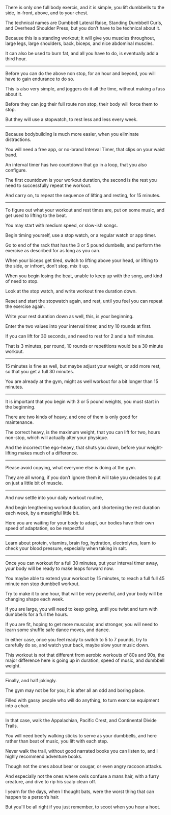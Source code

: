 There is only one full body exercis, and it is simple,
you lift dumbbells to the side, in-front, above, and to your chest.

The technical names are Dumbbell Lateral Raise, Standing Dumbbell Curls,
and Overhead Shoulder Press, but you don’t have to be technical about it.

Because this is a standing workout; it will give you muscles throughout,
large legs, large shoulders, back, biceps, and nice abdominal muscles.

It can also be used to burn fat, and all you have to do,
is eventually add a third hour.

---

Before you can do the above non stop,
for an hour and beyond, you will have to gain endurance to do so.

This is also very simple, and joggers do it all the time,
without making a fuss about it.

Before they can jog their full route non stop,
their body will force them to stop.

But they will use a stopwatch,
to rest less and less every week.

---

Because bodybuilding is much more easier,
when you eliminate distractions.

You will need a free app, or no-brand Interval Timer,
that clips on your waist band.

An interval timer has two countdown that go in a loop,
that you also configure.

The first countdown is your workout duration,
the second is the rest you need to successfully repeat the workout.

And carry on, to repeat the sequence of lifting and resting,
for 15 minutes.

---

To figure out what your workout and rest times are,
put on some music, and get used to lifting to the beat.

You may start with medium speed,
or slow-ish songs.

Begin timing yourself, use a stop watch,
or a regular watch or app timer.

Go to end of the rack that has the 3 or 5 pound dumbells,
and perform the exercise as described for as long as you can.

When your biceps get tired, switch to lifting above your head,
or lifting to the side, or infront, don’t stop, mix it up.

When you begin losing the beat, unable to keep up with the song,
and kind of need to stop.

Look at the stop watch,
and write workout time duration down.

Reset and start the stopwatch again, and rest,
until you feel you can repeat the exercise again.

Write your rest duration down as well,
this, is your beginning.

Enter the two values into your interval timer,
and try 10 rounds at first.

If you can lift for 30 seconds,
and need to rest for 2 and a half minutes.

That is 3 minutes, per round,
10 rounds or repetitions would be a 30 minute workout.

---

15 minutes is fine as well, but maybe adjust your weight,
or add more rest, so that you get a full 30 minutes.

You are already at the gym,
might as well workout for a bit longer than 15 minutes.

---

It is important that you begin with 3 or 5 pound weights,
you must start in the beginning.

There are two kinds of heavy,
and one of them is only good for maintenance.

The correct heavy, is the maximum weight, that you can lift for two,
hours non-stop, which will actually alter your physique.

And the incorrect the ego-heavy, that shuts you down,
before your weight-lifting makes much of a difference.

---

Please avoid copying,
what everyone else is doing at the gym.

They are all wrong,
if you don’t ignore them it will take you decades to put on just a little bit of muscle.

---

And now settle into your daily workout routine,

And begin lengthening workout duration,
and shortening the rest duration each week, by a meanigful little bit.

Here you are waiting for your body to adapt,
our bodies have their own speed of adaptation, so be respectful

---

Learn about protein, vitamins, brain fog, hydration, electrolytes,
learn to check your blood pressure, especially when taking in salt.

---

Once you can workout for a full 30 minutes, put your interval timer away,
your body will be ready to make leaps forward now.

You maybe able to extend your workout by 15 minutes,
to reach a full full 45 minute non stop dumbbell workout.

Try to make it to one hour, that will be very powerful,
and your body will be changing shape each week.

If you are large, you will need to keep going,
until you twist and turn with dumbbells for a full the hours.

If you are fit, hoping to get more muscular, and stronger,
you will need to learn some shuffle safe dance moves, and dance.

In either case, once you feel ready to switch to 5 to 7 pounds,
try to carefully do so, and watch your back, maybe slow your music down.

This workout is not that different from aerobic workouts of 80s and 90s,
the major difference here is going up in duration, speed of music, and dumbbell weight.

---

Finally,
and half jokingly.

The gym may not be for you,
it is after all an odd and boring place.

Filled with gassy people who will do anything,
to turn exercise equipment into a chair.

---

In that case, walk the Appalachian, Pacific Crest,
and Continental Divide Trails.

You will need beefy walking sticks to serve as your dumbbells,
and here rather than beat of music, you lift with each step.

Never walk the trail, without good narrated books you can listen to,
and I highly recommend adventure books.

Though not the ones about bear or cougar,
or even angry raccoon attacks.

And especially not the ones where owls confuse a mans hair,
with a furry creature, and dive to rip his scalp clean off.

I yearn for the days, when I thought bats,
were the worst thing that can happen to a person’s hair.

But you'll be all right if you just remember,
to scoot when you hear a hoot.
